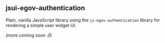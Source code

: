 jsui-egov-authentication
---

Plain, vanilla JavaScript library using the `js-egov-authentication` library for rendering a simple user widget UI.

_(more coming soon :v:)_

